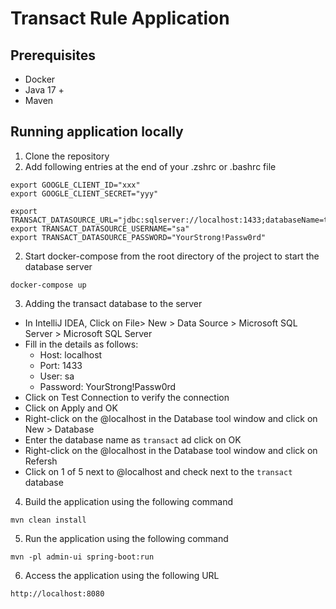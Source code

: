 # Transact Rule Application

## Prerequisites
- Docker
- Java 17 +
- Maven

## Running application locally

1. Clone the repository
2. Add following entries at the end of your .zshrc or .bashrc file
```shell
export GOOGLE_CLIENT_ID="xxx"
export GOOGLE_CLIENT_SECRET="yyy"

export TRANSACT_DATASOURCE_URL="jdbc:sqlserver://localhost:1433;databaseName=transact;encrypt=true;trustServerCertificate=true"
export TRANSACT_DATASOURCE_USERNAME="sa"
export TRANSACT_DATASOURCE_PASSWORD="YourStrong!Passw0rd"

````
2. Start docker-compose from the root directory of the project to start the database server
```shell
docker-compose up
```
3. Adding the transact database to the server
 - In IntelliJ IDEA, Click on File> New > Data Source > Microsoft SQL Server > Microsoft SQL Server 
 - Fill in the details as follows:
    - Host: localhost
    - Port: 1433
    - User: sa
    - Password: YourStrong!Passw0rd
 - Click on Test Connection to verify the connection
 - Click on Apply and OK 
 - Right-click on the @localhost in the Database tool window and click on New > Database 
 - Enter the database name as `transact` ad click on OK 
 - Right-click on the @localhost in the Database tool window and click on Refersh 
 - Click on 1 of 5 next to @localhost and check next to the `transact` database

4. Build the application using the following command
```shell
mvn clean install
```
5. Run the application using the following command
```shell
mvn -pl admin-ui spring-boot:run
```

6. Access the application using the following URL
```shell
http://localhost:8080
```
